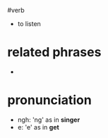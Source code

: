 #verb 


- to listen

# related phrases
- 

# pronunciation
- ngh: 'ng' as in **singer** 
- e: 'e' as in **get**

